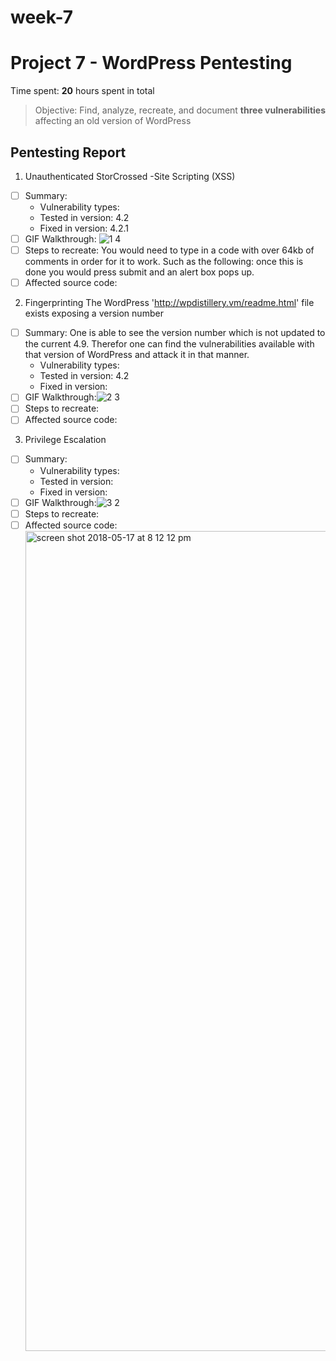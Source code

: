 # week-7
# Project 7 - WordPress Pentesting

Time spent: **20** hours spent in total

> Objective: Find, analyze, recreate, and document **three vulnerabilities** affecting an old version of WordPress

## Pentesting Report

1. Unauthenticated StorCrossed -Site Scripting (XSS)
  - [ ] Summary: 
    - Vulnerability types: 
    - Tested in version: 4.2
    - Fixed in version: 4.2.1
  - [ ] GIF Walkthrough: ![1 4](https://user-images.githubusercontent.com/37822922/40213482-875005f2-5a0a-11e8-92ad-09aa70a5a6b0.gif)
  - [ ] Steps to recreate: You would need to type in a code with over 64kb of comments in order for it to work. Such as the following: <a title='x onmouseover=alert(unescape(/hello%20world/.source)) style=position:absolute;left:0;top:0;width:5000px;height:5000px  AAAAAAAAAAAA...[64 kb]..AAA'></a> once this is done you would press submit and an alert box pops up.
  - [ ] Affected source code:
  
2. Fingerprinting 
The WordPress 'http://wpdistillery.vm/readme.html' file exists exposing a version number
  - [ ] Summary: One is able to see the version number which is not updated to the current 4.9. Therefor one can find the vulnerabilities available with that version of WordPress and attack it in that manner. 
    - Vulnerability types:
    - Tested in version: 4.2
    - Fixed in version: 
  - [ ] GIF Walkthrough:![2 3](https://user-images.githubusercontent.com/37822922/40213483-885f20c2-5a0a-11e8-8d77-71d164ce6270.gif)
  - [ ] Steps to recreate: 
  - [ ] Affected source code:
  
3. Privilege Escalation
  - [ ] Summary: 
    - Vulnerability types:
    - Tested in version:
    - Fixed in version: 
  - [ ] GIF Walkthrough:![3 2](https://user-images.githubusercontent.com/37822922/40214119-e56e3e9e-5a0d-11e8-8efc-1a1a3e66bd85.gif)
  - [ ] Steps to recreate: 
  - [ ] Affected source code:<img width="1312" alt="screen shot 2018-05-17 at 8 12 12 pm" src="https://user-images.githubusercontent.com/37822922/40214271-a99e37ec-5a0e-11e8-8508-1e00fcb6d1bb.png">
